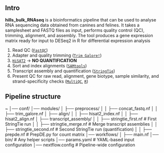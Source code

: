 ## Intro
**hills_bulk_RNAseq** is a bioinformatics pipeline that can be used to analyse RNA sequencing data obtained from canines and felines. It takes a samplesheet and FASTQ files as input, performs quality control (QC), trimming, alignment, and assembly. The tool produces a gene expression matrix ready for input to DESeq2 in R for differential expression analysis

1. Read QC ([`FastQC`](https://www.bioinformatics.babraham.ac.uk/projects/fastqc/))
2. Adapter and quality trimming ([`Trim Galore!`](https://www.bioinformatics.babraham.ac.uk/projects/trim_galore/))
3. [`HiSAT2`](https://ccb.jhu.edu/software/hisat2/index.shtml) -> **NO QUANTIFICATION**
4. Sort and index alignments ([`SAMtools`](https://sourceforge.net/projects/samtools/files/samtools/))
5. Transcript assembly and quantification ([`StringTie`](https://ccb.jhu.edu/software/stringtie/))
6. Present QC for raw read, alignment, gene biotype, sample similarity, and strand-specificity checks ([`MultiQC`](http://multiqc.info/), [`R`](https://www.r-project.org/))

## Pipeline structure
~
│── conf/
│── modules/
│   ├── preprocess/
│   │   ├── concat_fastq.nf
│   │   ├── trim_galore.nf
│   ├── align/
│   │   ├── hisat2_index.nf
│   │   ├── hisat2_align.nf
│   ├── transcript_assembly/
│   │   ├── stringtie_first.nf   # First StringTie run
│   │   ├── stringtie_merge.nf   # Merge transcript assemblies
│   │   ├── stringtie_second.nf  # Second StringTie run (quantification)
│   │   ├── prepde.nf            # PrepDE.py for count matrix
│── workflows/
│   ├── main.nf
│── bin/                        # Any helper scripts
│── params.yaml                  # YAML-based input configuration
│── nextflow.config              # Pipeline-wide configuration
